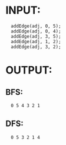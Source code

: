 # INPUT:
      addEdge(adj, 0, 5);
      addEdge(adj, 0, 4);
      addEdge(adj, 3, 5);
      addEdge(adj, 1, 2);
      addEdge(adj, 3, 2);

# OUTPUT:
  ## BFS: 
      0 5 4 3 2 1 


  ## DFS: 
      0 5 3 2 1 4 

